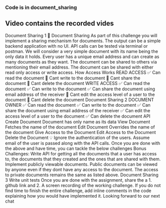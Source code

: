 ### Code is in document_sharing
## Video contains the recorded vides


Document Sharing 1
🤝
Document Sharing
As part of this challenge you will implement a sharing mechanism for
documents. The output can be a simple backend application with no UI. API
calls can be tested via terminal or postman.
We will consider a very simple document with
its name being the only data it holds.
Every user has a unique email address and can create as many documents
as they want.
The document can be shared to others via mentioning their email address.
The document can be shared with either read only access or write access.
How Access Works
READ ACCESS
✅ Can read the document
🚫 Cant write to the document
🚫 Cant share the document
🚫 Cant delete the document
WRITE ACCESS
✅ Can read the document
✅ Can write to the document
✅ Can share the document using email address of the receiver
🚫 Cant edit the access level of a user to the document
🚫 Cant delete the document
Document Sharing 2
DOCUMENT OWNER
✅ Can read the document
✅ Can write to the document
✅ Can share the document using email address of the receiver
✅  Can edit the access level of a user to the document
✅ Can delete the document
API
Create Document Document has only name as its data
View Document Fetches the name of the document
Edit Document Overrides the name of the document
Give Access to the Document
Edit Access to the Document
Delete the Document
💡 Ignore the authentication of the users. Assume email of the user is
passed along with the API calls.
Once you are done with the above and have time, you can tackle the below
challenges
Bonus Challenges:
 Write API for getting all the documents that a user has access to, the
documents that they created and the ones that are shared with them.
 Implement publicly viewable documents. Public documents can be viewed
by anyone even if they dont have any access to the document. The access
to private documents remains the same as listed above.
Document Sharing 3
 Write unit tests
Once you are done with the assignment, share the a 1. github link and  2. A
screen recording of the working challenge. If you do not find time to finish the
entire challenge, add inline comments in the code explaining how you would
have implemented it.
Looking forward to our next chat
